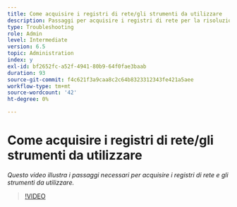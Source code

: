 ```yaml
---
title: Come acquisire i registri di rete/gli strumenti da utilizzare
description: Passaggi per acquisire i registri di rete per la risoluzione dei problemi relativi alla rete
type: Troubleshooting
role: Admin
level: Intermediate
version: 6.5
topic: Administration
index: y
exl-id: bf2652fc-a52f-4941-80b9-64f0fae3baab
duration: 93
source-git-commit: f4c621f3a9caa8c2c64b8323312343fe421a5aee
workflow-type: tm+mt
source-wordcount: '42'
ht-degree: 0%

---
```


# Come acquisire i registri di rete/gli strumenti da utilizzare

*Questo video illustra i passaggi necessari per acquisire i registri di rete e gli strumenti da utilizzare.*

>[!VIDEO](https://video.tv.adobe.com/v/335491?quality=12&learn=on)
